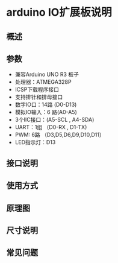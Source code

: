 # arduino IO扩展板说明   

## 概述

## 参数
- 兼容Arduino UNO R3 板子
- 处理器：ATMEGA328P
- ICSP下载程序接口
- 支持排针和排母接口
- 数字IO口：14路 (D0-D13)
- 模拟IO输入：6 路(A0-A5)
- 3个IIC接口：(A5-SCL , A4-SDA)
- UART：1组 （D0-RX , D1-TX)
- PWM: 6路 （D3,D5,D6,D9,D10,D11）
- LED指示灯：D13

## 接口说明

## 使用方式

## 原理图

## 尺寸说明

## 常见问题
